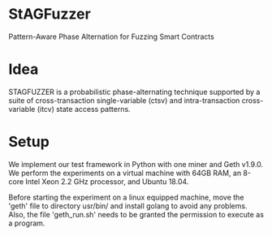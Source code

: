 # StAGFuzzer
Pattern-Aware Phase Alternation for Fuzzing Smart Contracts
 
# Idea
STAGFUZZER is a probabilistic phase-alternating technique supported by a suite of cross-transaction single-variable (ctsv) and intra-transaction cross-variable (itcv) state access patterns.

# Setup
We implement our test framework in Python with one miner and Geth v1.9.0.
We perform the experiments on a virtual machine with 64GB RAM, an 8-core Intel Xeon 2.2 GHz processor, and Ubuntu 18.04.

Before starting the experiment on a linux equipped machine, move the 'geth' file to directory usr/bin/ and install golang to avoid any problems.
Also, the file 'geth_run.sh' needs to be granted the permission to execute as a program.
